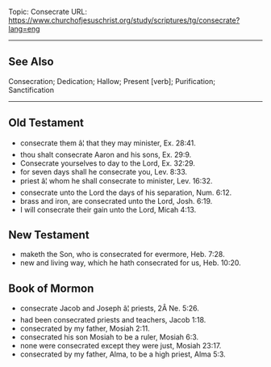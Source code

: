 Topic: Consecrate
URL: https://www.churchofjesuschrist.org/study/scriptures/tg/consecrate?lang=eng

---

## See Also

Consecration; Dedication; Hallow; Present [verb]; Purification; Sanctification

---

## Old Testament

- consecrate them â¦ that they may minister, Ex. 28:41.
- thou shalt consecrate Aaron and his sons, Ex. 29:9.
- Consecrate yourselves to day to the Lord, Ex. 32:29.
- for seven days shall he consecrate you, Lev. 8:33.
- priest â¦ whom he shall consecrate to minister, Lev. 16:32.
- consecrate unto the Lord the days of his separation, Num. 6:12.
- brass and iron, are consecrated unto the Lord, Josh. 6:19.
- I will consecrate their gain unto the Lord, Micah 4:13.

## New Testament

- maketh the Son, who is consecrated for evermore, Heb. 7:28.
- new and living way, which he hath consecrated for us, Heb. 10:20.

## Book of Mormon

- consecrate Jacob and Joseph â¦ priests, 2Â Ne. 5:26.
- had been consecrated priests and teachers, Jacob 1:18.
- consecrated by my father, Mosiah 2:11.
- consecrated his son Mosiah to be a ruler, Mosiah 6:3.
- none were consecrated except they were just, Mosiah 23:17.
- consecrated by my father, Alma, to be a high priest, Alma 5:3.

